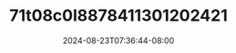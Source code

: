 --- 
title: "71t08c0l8878411301202421"
description: "  bokeh 71t08c0l8878411301202421 instagram video full new"
date: 2024-08-23T07:36:44-08:00
file_code: "vfi0is1sgfzp"
draft: false
cover: "9dw02nyjq9xy2l81.jpg"
tags: ["indo", "bokep-indo", "bokep-viral", "bokep-ig"]
length: 65
fld_id: "1483856"
foldername: "Amelia"
categories: ["Amelia"]
views: 0
---